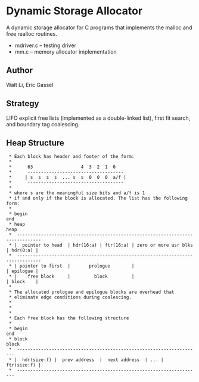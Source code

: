 # Dynamic Storage Allocator
A dynamic storage allocator for C programs that implements the malloc and free realloc routines.
 - mdriver.c – testing driver
 - mm.c – memory allocator implementation

## Author
Walt Li, Eric Gassel

## Strategy
LIFO explicit free lists (implemented as a double-linked list), first fit search, and boundary tag coalescing.

## Heap Structure

```
 * Each block has header and footer of the form:
 *
 *      63                  4  3  2  1  0
 *      ------------------------------------
 *     | s  s  s  s  ... s  s  0  0  0  a/f |
 *      ------------------------------------
 *
 * where s are the meaningful size bits and a/f is 1
 * if and only if the block is allocated. The list has the following form:
 *
 * begin                                                             end
 * heap                                                             heap
 *  -------------------------------------------------------------------------------
 * |  pointer to head  | hdr(16:a) | ftr(16:a) | zero or more usr blks | hdr(0:a) |
 *  -------------------------------------------------------------------------------
 * | pointer to first  |       prologue        |                       | epilogue |
 * |    free block     |         block         |                       | block    |
 *
 * The allocated prologue and epilogue blocks are overhead that
 * eliminate edge conditions during coalescing.
 * 
 * 
 * 
 * Each free block has the following structure
 * 
 * begin                                                             end
 * block                                                            block
 *  ---------------------------------------------------------------------
 * |  hdr(size:f) |  prev address  |  next address  | ... |  ftr(size:f) |
 *  ---------------------------------------------------------------------
```
